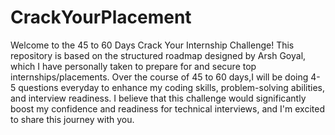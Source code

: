 # CrackYourPlacement

Welcome to the 45 to 60 Days Crack Your Internship Challenge! This repository is based on the structured roadmap designed by Arsh Goyal, which I have personally taken to prepare for and secure top internships/placements. Over the course of 45 to 60 days,I will be doing 4-5 questions everyday to enhance my coding skills, problem-solving abilities, and interview readiness. I believe that this challenge would significantly boost my confidence and readiness for technical interviews, and I'm excited to share this journey with you.
